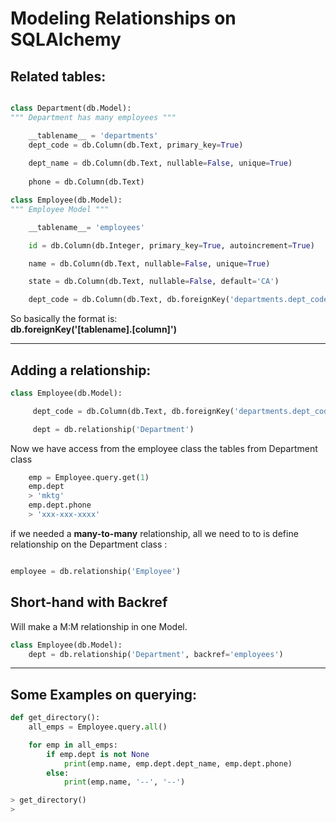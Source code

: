 # Modeling Relationships on SQLAlchemy

## Related tables:
```python

class Department(db.Model):
""" Department has many employees """

    __tablename__ = 'departments'
    dept_code = db.Column(db.Text, primary_key=True)
    
    dept_name = db.Column(db.Text, nullable=False, unique=True)
    
    phone = db.Column(db.Text)

class Employee(db.Model):
""" Employee Model """

    __tablename__= 'employees'

    id = db.Column(db.Integer, primary_key=True, autoincrement=True)

    name = db.Column(db.Text, nullable=False, unique=True)

    state = db.Column(db.Text, nullable=False, default='CA')

    dept_code = db.Column(db.Text, db.foreignKey('departments.dept_code'))

```

So basically the format is:  
**db.foreignKey('[tablename].[column]')**  

---  

## Adding a relationship:
  
  ```python
  class Employee(db.Model):

       dept_code = db.Column(db.Text, db.foreignKey('departments.dept_code'))

       dept = db.relationship('Department')
  ```
Now we have access from the employee class the tables from Department class

```python
    emp = Employee.query.get(1)
    emp.dept
    > 'mktg'
    emp.dept.phone
    > 'xxx-xxx-xxxx'
```  
if we needed a **many-to-many** relationship, all we need to to is define relationship on the Department class :
```python

employee = db.relationship('Employee')
```  

## Short-hand with Backref

Will make a M:M relationship in one Model.

```python
class Employee(db.Model):
    dept = db.relationship('Department', backref='employees')
```
  
---

## Some Examples on querying:
```python
def get_directory():
    all_emps = Employee.query.all()

    for emp in all_emps:
        if emp.dept is not None
            print(emp.name, emp.dept.dept_name, emp.dept.phone)
        else:
            print(emp.name, '--', '--')

> get_directory()
>